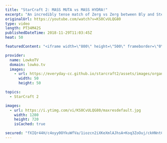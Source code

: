 ```yaml
---
title: "StarCraft 2: MASS MUTA vs MASS HYDRA!"
excerpt: "An incredibly tense match of Zerg vs Zerg between Bly and Stephano. Subscribe for more videos: http://lowko.tv/youtube Serral's Zerg vs Terran build order: https://goo.gl/DKGTSS  Zerglings, Banelings, Roaches, Hydralisks, Queens, Lurkers, Vipers and Ultralisks. Nearly all Zerg units get used in this"
originalUrl: https://youtube.com/watch?v=KS0CvULQG80
type: video
length: PT34M42S
publishedDateTime: 2018-11-29T11:03:45Z
heat: 50

featuredContent: "<iframe width=\"800\" height=\"500\" frameborder=\"0\" src=\"https://www.youtube.com/embed/KS0CvULQG80\" allow=\"accelerometer; autoplay; encrypted-media; gyroscope; picture-in-picture\" allowfullscreen></iframe>"

provider:
  name: LowkoTV
  domain: lowko.tv
  images:
    - url: https://everyday-cc.github.io/starcraft2/assets/images/organizations/lowko.tv-50x50.jpg
      width: 50
      height: 50

topics:
  - StarCraft 2

images:
  - url: https://i.ytimg.com/vi/KS0CvULQG80/maxresdefault.jpg
    width: 1280
    height: 720
    isCached: true

secured: "fXIQr44H/c4oyy0OYkuWfVa/1iozcn2iXKeXmlAJhsA+Koq3ZoOuj/ckHNntCAiAlIbazSHDBzelXN5bOXyQ1tECf6OzzwzRn7+F7fO1Un64l8i23VfY26nCZckUHzsifrWZIMFR6NlwptKdZ6k1KVE+32KoMxjHjzspQy8KMpYDp2q0wF8mWwHdFnkqQ602D257xWngciRQex119PSkx+wUKGaXAUvLnTr7PG25DOlZ9fbn1wBbx+u/BY0vC2p3bREZeZ96mrD9JLCJufptIbH3LWuEjQcyKEokY+uKF6go2vSEpmq1/Mg+V9h9eCRCqWy/63a5aXqB/ZlxkTz0rs9P+JtiiE/XOO7aR4DMp3/WejplVmR522yNFnCkNIARNhsvdUXdgYCaUgvD/4C+kRUV7AQia9qC01tnlsIuKEc=;b20ymMmdINsms07naIhwsg=="
---
```


